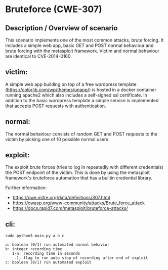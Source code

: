 # Bruteforce (CWE-307)

## Description / Overview of scenario
This scenario implements one of the most common attacks, brute forcing. It includes a simple web app, basic GET and POST normal behaviour and brute forcing with the metasploit framework. Victim and normal behaviour are identical to CVE-2014-0160.

## victim:
A simple web app building on top of a free wordpress template (https://colorlib.com/wp/themes/unapp/) is hosted in a docker container running apache2 which also includes a self-signed ssl certificate. In addition to the basic wordpress template a simple service is implemented that accepts POST requests with authentication.

## normal:
The normal behaviour consists of random GET and POST requests to the victim by picking one of 10 possible normal users. 

## exploit:
The exploit brute forces (tries to log in repeatedly with different credentials) the POST endpoint of the victim. This is done by using the metasploit framework's bruteforce automation that has a builtin credential library.

Further information:
* https://cwe.mitre.org/data/definitions/307.html
* https://owasp.org/www-community/attacks/Brute_force_attack
* https://docs.rapid7.com/metasploit/bruteforce-attacks/

## cli:

    sudo python3 main.py a b c
    
    a: boolean (0/1) run automated normal behavior
    b: integer recording time
       1-n: recording time in seconds
        -1: flag to run auto stop of recording after end of exploit
    c: boolean (0/1) run automated exploit
